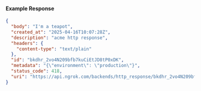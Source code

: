 <!-- Code generated for API Clients. DO NOT EDIT. -->
#### Example Response
```json
{
  "body": "I'm a teapot",
  "created_at": "2025-04-16T10:07:28Z",
  "description": "acme http response",
  "headers": {
    "content-type": "text/plain"
  },
  "id": "bkdhr_2vo4N209bfb7kuCiEtJD8tP0xDK",
  "metadata": "{\"environment\": \"production\"}",
  "status_code": 418,
  "uri": "https://api.ngrok.com/backends/http_response/bkdhr_2vo4N209bfb7kuCiEtJD8tP0xDK"
}
